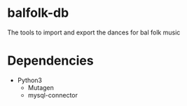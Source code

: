 # balfolk-db
The tools to import and export the dances for bal folk music

# Dependencies
- Python3
  - Mutagen
  - mysql-connector